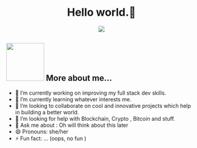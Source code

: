 <h1 align="center"> Hello world.👋</h1>

<p align="center">
<!--   <a href="https://github.com/DenverCoder1/readme-typing-svg"> -->
    <img src="https://readme-typing-svg.herokuapp.com?color=E22FE4&width=380&height=45&lines=Greetings+Everyone+!;I+am+Debmitra;An+Open-Source+Enthusiast;Nice+To+Meet+You+...&center=true"></a>

</p>
<h2><img src="https://media.giphy.com/media/3o7btSCV0LpltRrswU/giphy.gif" height="100" width="100"> More about me... </h2> 

- 🔭 I’m currently working on improving my full stack dev skills.
- 🌱 I’m currently learning whatever interests me.
- 👯 I’m looking to collaborate on cool and innovative projects which help in building a better world.
- 🤔 I’m looking for help with Blockchain, Crypto , Bitcoin and stuff.
- 💬 Ask me about : Oh will think about this later
- 😄 Pronouns: she/her
- ⚡ Fun fact: ... (oops, no fun )

